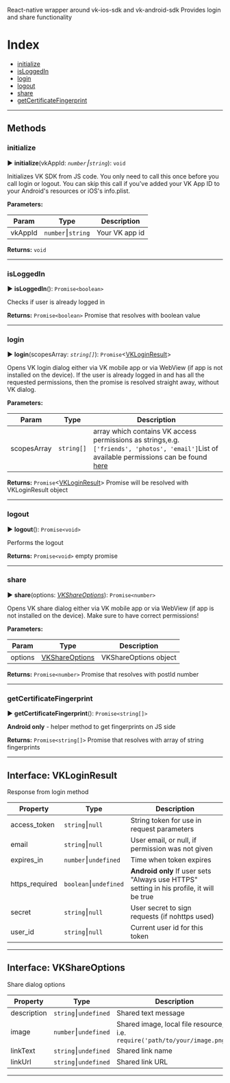 React-native wrapper around vk-ios-sdk and vk-android-sdk Provides login and share functionality

# Index

* [initialize](#initialize)
* [isLoggedIn](#isloggedin)
* [login](#login)
* [logout](#logout)
* [share](#share)
* [getCertificateFingerprint](#getcertificatefingerprint)

---
## Methods

### initialize

► **initialize**(vkAppId: *`number`⎮`string`*): `void`

Initializes VK SDK from JS code. You only need to call this once before you call login or logout. You can skip this call if you've added your VK App ID to your Android's resources or iOS's info.plist.

**Parameters:**

| Param | Type | Description |
| ------ | ------ | ------ |
| vkAppId | `number`⎮`string`   |  Your VK app id |

**Returns:** `void`

___

### isLoggedIn

► **isLoggedIn**(): `Promise<boolean>`

Checks if user is already logged in

**Returns:** `Promise<boolean>`
Promise that resolves with boolean value

___

### login

► **login**(scopesArray: *`string[]`*): `Promise`<[VKLoginResult](interface-vkloginresult)>

Opens VK login dialog either via VK mobile app or via WebView (if app is not installed on the device). If the user is already logged in and has all the requested permissions, then the promise is resolved straight away, without VK dialog.

**Parameters:**

| Param | Type | Description |
| ------ | ------ | ------ |
| scopesArray | `string[]`   |  array which contains VK access permissions as strings,e.g. `['friends', 'photos', 'email']`List of available permissions can be found [here](https://new.vk.com/dev/permissions) |

**Returns:** `Promise`<[VKLoginResult](interface-vkloginresult)>
Promise will be resolved with VKLoginResult object

___

### logout

► **logout**(): `Promise<void>`

Performs the logout

**Returns:** `Promise<void>`
empty promise

___

### share

► **share**(options: *[VKShareOptions](#interface-vkshareoptions)*): `Promise<number>`

Opens VK share dialog either via VK mobile app or via WebView (if app is not installed on the device). Make sure to have correct permissions!

**Parameters:**

| Param | Type | Description |
| ------ | ------ | ------ |
| options | [VKShareOptions](#interface-vkshareoptions)   |  VKShareOptions object |

**Returns:** `Promise<number>`
Promise that resolves with postId number

___

### getCertificateFingerprint

► **getCertificateFingerprint**(): `Promise<string[]>`

**Android only** - helper method to get fingerprints on JS side

**Returns:** `Promise<string[]>`
Promise that resolves with array of string fingerprints

___

## Interface: VKLoginResult

Response from login method

| Property | Type | Description |
| ------ | ------ | ------ |
| access_token | `string`⎮`null`   |  String token for use in request parameters |
| email | `string`⎮`null`   |  User email, or null, if permission was not given |
| expires_in | `number`⎮`undefined`   |  Time when token expires |
| https_required | `boolean`⎮`undefined`   |  **Android only** If user sets "Always use HTTPS" setting in his profile, it will be true |
| secret | `string`⎮`null`   |  User secret to sign requests (if nohttps used)  |
| user_id | `string`⎮`null`   |  Current user id for this token  |

___

## Interface: VKShareOptions

Share dialog options

| Property | Type | Description |
| ------ | ------ | ------ |
| description | `string`⎮`undefined`   |  Shared text message |
| image | `number`⎮`undefined`   |  Shared image, local file resource, i.e. `require('path/to/your/image.png')` |
| linkText | `string`⎮`undefined`   |  Shared link name |
| linkUrl | `string`⎮`undefined`   |  Shared link URL |

___
